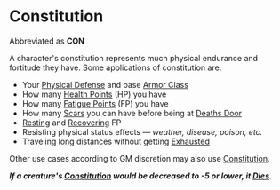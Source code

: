 # Constitution

Abbreviated as **CON**

A character's constitution represents much physical endurance and fortitude they have. Some applications of constitution are:

- Your [Physical Defense](../Derived%20Statistics/Physical%20Defense.md) and base [Armor Class](../Derived%20Statistics/Armor%20Class.md)
- How many [Health Points](../Derived%20Statistics/Health%20Points.md) (HP) you have
- How many [Fatigue Points](../Derived%20Statistics/Fatigue%20Points.md) (FP) you have
- How many [Scars](../Derived%20Statistics/Scars.md) you can have before being at [Deaths Door](../../Game%20Procedures/Conditions/Deaths%20Door.md)
- [Resting](../../Game%20Procedures/Core%20Procedures/Resting.md) and [Recovering](../../Game%20Procedures/Exploration/Delving.md#Recover) FP
- Resisting physical status effects — *weather, disease, poison, etc.*
- Traveling long distances without getting [Exhausted](../../Game%20Procedures/Conditions/Exhausted.md)

Other use cases according to GM discretion may also use [Constitution]().

***If a creature's [Constitution]() would be decreased to -5 or lower, it [Dies](../../Game%20Procedures/Conditions/Dying.md#Dead).***
